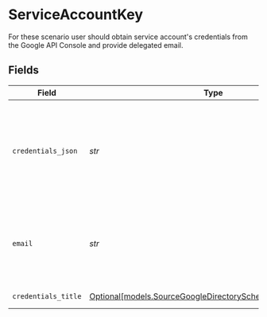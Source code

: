 # ServiceAccountKey

For these scenario user should obtain service account's credentials from the Google API Console and provide delegated email.


## Fields

| Field                                                                                                                                                                                             | Type                                                                                                                                                                                              | Required                                                                                                                                                                                          | Description                                                                                                                                                                                       |
| ------------------------------------------------------------------------------------------------------------------------------------------------------------------------------------------------- | ------------------------------------------------------------------------------------------------------------------------------------------------------------------------------------------------- | ------------------------------------------------------------------------------------------------------------------------------------------------------------------------------------------------- | ------------------------------------------------------------------------------------------------------------------------------------------------------------------------------------------------- |
| `credentials_json`                                                                                                                                                                                | *str*                                                                                                                                                                                             | :heavy_check_mark:                                                                                                                                                                                | The contents of the JSON service account key. See the <a href="https://developers.google.com/admin-sdk/directory/v1/guides/delegation">docs</a> for more information on how to generate this key. |
| `email`                                                                                                                                                                                           | *str*                                                                                                                                                                                             | :heavy_check_mark:                                                                                                                                                                                | The email of the user, which has permissions to access the Google Workspace Admin APIs.                                                                                                           |
| `credentials_title`                                                                                                                                                                               | [Optional[models.SourceGoogleDirectorySchemasCredentialsTitle]](../models/sourcegoogledirectoryschemascredentialstitle.md)                                                                        | :heavy_minus_sign:                                                                                                                                                                                | Authentication Scenario                                                                                                                                                                           |